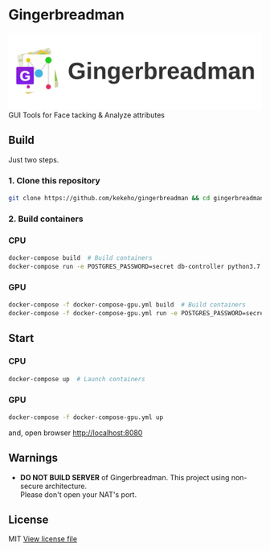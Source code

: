 # Gingerbreadman

![gmtitle](docs/logo/gmtitle.svg)  
GUI Tools for Face tacking & Analyze attributes

## Build

Just two steps.

### 1. Clone this repository

```sh
git clone https://github.com/kekeho/gingerbreadman && cd gingerbreadman
```

### 2. Build containers

### CPU

```sh
docker-compose build  # Build containers
docker-compose run -e POSTGRES_PASSWORD=secret db-controller python3.7 manage.py migrate  # migrate DB
```

### GPU

```sh
docker-compose -f docker-compose-gpu.yml build  # Build containers
docker-compose -f docker-compose-gpu.yml run -e POSTGRES_PASSWORD=secret db-controller python3.7 manage.py migrate  # migrate DB
```

## Start

### CPU

```sh
docker-compose up  # Launch containers
```

### GPU

```sh
docker-compose -f docker-compose-gpu.yml up
```


and, open browser [http://localhost:8080](http://localhost:8080)

## Warnings

- **DO NOT BUILD SERVER** of Gingerbreadman.
    This project using non-secure architecture.  
    Please don't open your NAT's port.

## License

MIT [View license file](./LICENSE)
